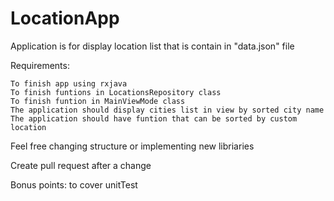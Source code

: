 # LocationApp

Application is for display location list that is contain in "data.json" file

Requirements: 
    
    To finish app using rxjava
    To finish funtions in LocationsRepository class
    To finish funtion in MainViewMode class
    The application should display cities list in view by sorted city name
    The application should have funtion that can be sorted by custom location
    
Feel free changing structure or implementing new libriaries

Create pull request after a change

Bonus points: to cover unitTest
